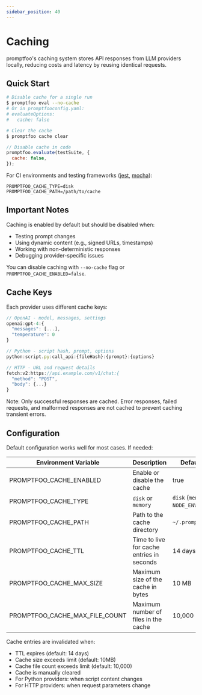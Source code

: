 ```yaml
---
sidebar_position: 40
---
```


# Caching

promptfoo's caching system stores API responses from LLM providers locally, reducing costs and latency by reusing identical requests.

## Quick Start

```bash
# Disable cache for a single run
$ promptfoo eval --no-cache
# Or in promptfooconfig.yaml:
# evaluateOptions:
#   cache: false

# Clear the cache
$ promptfoo cache clear
```

```js
// Disable cache in code
promptfoo.evaluate(testSuite, {
  cache: false,
});
```

For CI environments and testing frameworks ([jest](/docs/integrations/jest), [mocha](/docs/integrations/mocha-chai)):

```env
PROMPTFOO_CACHE_TYPE=disk
PROMPTFOO_CACHE_PATH=/path/to/cache
```

## Important Notes

Caching is enabled by default but should be disabled when:

- Testing prompt changes
- Using dynamic content (e.g., signed URLs, timestamps)
- Working with non-deterministic responses
- Debugging provider-specific issues

You can disable caching with `--no-cache` flag or `PROMPTFOO_CACHE_ENABLED=false`.

## Cache Keys

Each provider uses different cache keys:

```js
// OpenAI - model, messages, settings
openai:gpt-4:{
  "messages": [...],
  "temperature": 0
}

// Python - script hash, prompt, options
python:script.py:call_api:{fileHash}:{prompt}:{options}

// HTTP - URL and request details
fetch:v2:https://api.example.com/v1/chat:{
  "method": "POST",
  "body": {...}
}
```

Note: Only successful responses are cached. Error responses, failed requests, and malformed responses are not cached to prevent caching transient errors.

## Configuration

Default configuration works well for most cases. If needed:

| Environment Variable           | Description                               | Default Value                        |
| ------------------------------ | ----------------------------------------- | ------------------------------------ |
| PROMPTFOO_CACHE_ENABLED        | Enable or disable the cache               | true                                 |
| PROMPTFOO_CACHE_TYPE           | `disk` or `memory`                        | `disk` (`memory` if `NODE_ENV=test`) |
| PROMPTFOO_CACHE_PATH           | Path to the cache directory               | `~/.promptfoo/cache`                 |
| PROMPTFOO_CACHE_TTL            | Time to live for cache entries in seconds | 14 days                              |
| PROMPTFOO_CACHE_MAX_SIZE       | Maximum size of the cache in bytes        | 10 MB                                |
| PROMPTFOO_CACHE_MAX_FILE_COUNT | Maximum number of files in the cache      | 10,000                               |

Cache entries are invalidated when:

- TTL expires (default: 14 days)
- Cache size exceeds limit (default: 10MB)
- Cache file count exceeds limit (default: 10,000)
- Cache is manually cleared
- For Python providers: when script content changes
- For HTTP providers: when request parameters change
